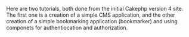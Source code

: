 Here are two tutorials, both done from the initial Cakephp version 4 site.
The first one is a creation of a simple CMS application, 
and the other creation of a simple bookmarking application (bookmarker) 
and using componets for authentiocation and authorization.
